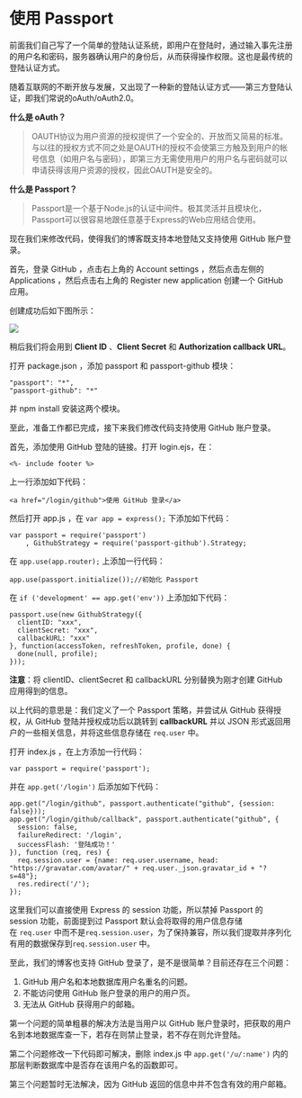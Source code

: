 # 使用 Passport

前面我们自己写了一个简单的登陆认证系统，即用户在登陆时，通过输入事先注册的用户名和密码，服务器确认用户的身份后，从而获得操作权限。这也是最传统的登陆认证方式。

随着互联网的不断开放与发展，又出现了一种新的登陆认证方式——第三方登陆认证，即我们常说的oAuth/oAuth2.0。

**什么是 oAuth？**

> OAUTH协议为用户资源的授权提供了一个安全的、开放而又简易的标准。与以往的授权方式不同之处是OAUTH的授权不会使第三方触及到用户的帐号信息（如用户名与密码），即第三方无需使用用户的用户名与密码就可以申请获得该用户资源的授权，因此OAUTH是安全的。

**什么是 Passport？**

> Passport是一个基于Node.js的认证中间件。极其灵活并且模块化，Passport可以很容易地跟任意基于Express的Web应用结合使用。

现在我们来修改代码，使得我们的博客既支持本地登陆又支持使用 GitHub 账户登录。

首先，登录 GitHub ，点击右上角的 Account settings ，然后点击左侧的 Applications ，然后点击右上角的 Register new application 创建一个 GitHub 应用。

创建成功后如下图所示：

![](https://camo.githubusercontent.com/8c430fc4331460ad9509a54f1b859f8b4c9f5994/68747470733a2f2f7261772e6769746875622e636f6d2f6e7377626d772f4e2d626c6f672f6d61737465722f7075626c69632f696d616765732f32352e312e6a7067)

稍后我们将会用到 **Client ID** 、**Client Secret** 和 **Authorization callback URL**。

打开 package.json ，添加 passport 和 passport-github 模块：
    
    "passport": "*",
    "passport-github": "*"
    

并 npm install 安装这两个模块。

至此，准备工作都已完成，接下来我们修改代码支持使用 GitHub 账户登录。

首先，添加使用 GitHub 登陆的链接。打开 login.ejs，在：
    
    <%- include footer %>
    

上一行添加如下代码：
    
    <a href="/login/github">使用 GitHub 登录</a>
    

然后打开 app.js ，在 `var app = express();` 下添加如下代码：
    
    var passport = require('passport')
        , GithubStrategy = require('passport-github').Strategy;
    

在 `app.use(app.router);` 上添加一行代码：
    
    app.use(passport.initialize());//初始化 Passport
    

在 `if ('development' == app.get('env'))` 上添加如下代码：
    
    passport.use(new GithubStrategy({
      clientID: "xxx",
      clientSecret: "xxx",
      callbackURL: "xxx"
    }, function(accessToken, refreshToken, profile, done) {
      done(null, profile);
    }));
    

**注意**：将 clientID、clientSecret 和 callbackURL 分别替换为刚才创建 GitHub 应用得到的信息。

以上代码的意思是：我们定义了一个 Passport 策略，并尝试从 GitHub 获得授权，从 GitHub 登陆并授权成功后以跳转到 **callbackURL** 并以 JSON 形式返回用户的一些相关信息，并将这些信息存储在 `req.user` 中。

打开 index.js ，在上方添加一行代码：
    
    var passport = require('passport');
    

并在 `app.get('/login')` 后添加如下代码：
    
    app.get("/login/github", passport.authenticate("github", {session: false}));
    app.get("/login/github/callback", passport.authenticate("github", {
      session: false,
      failureRedirect: '/login',
      successFlash: '登陆成功！'
    }), function (req, res) {
      req.session.user = {name: req.user.username, head: "https://gravatar.com/avatar/" + req.user._json.gravatar_id + "?s=48"};
      res.redirect('/');
    });
    

这里我们可以直接使用 Express 的 session 功能，所以禁掉 Passport 的 session 功能，前面提到过 Passport 默认会将取得的用户信息存储在 `req.user` 中而不是`req.session.user`，为了保持兼容，所以我们提取并序列化有用的数据保存到`req.session.user` 中。

至此，我们的博客也支持 GitHub 登录了，是不是很简单？目前还存在三个问题：

  1. GitHub 用户名和本地数据库用户名重名的问题。
  2. 不能访问使用 GitHub 账户登录的用户的用户页。
  3. 无法从 GitHub 获得用户的邮箱。

第一个问题的简单粗暴的解决方法是当用户以 GitHub 账户登录时，把获取的用户名到本地数据库查一下，若存在则禁止登录，若不存在则允许登陆。

第二个问题修改一下代码即可解决，删除 index.js 中 `app.get('/u/:name')` 内的那层判断数据库中是否存在该用户名的函数即可。

第三个问题暂时无法解决，因为 GitHub 返回的信息中并不包含有效的用户邮箱。